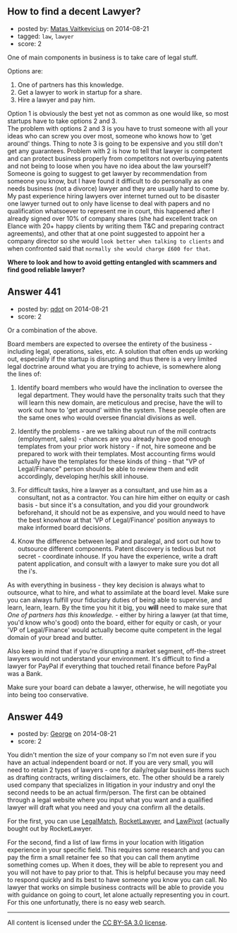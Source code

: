 ## How to find a decent Lawyer?

- posted by: [Matas Vaitkevicius](https://stackexchange.com/users/1636408/matas-vaitkevicius) on 2014-08-21
- tagged: `law`, `lawyer`
- score: 2

<p>One of main components in business is to take care of legal stuff.  </p>

<p>Options are:</p>

<ol>
<li>One of partners has this knowledge.</li>
<li>Get a lawyer to work in startup for a share.</li>
<li>Hire a lawyer and pay him.</li>
</ol>

<p>Option 1 is obviously the best yet not as common as one would like, so most startups have to take options 2 and 3.<br>
The problem with options 2 and 3 is you have to trust someone with all your ideas who can screw you over most, someone who knows how to 'get around' things.
Thing to note 3 is going to be expensive and you still don't get any guarantees.
Problem with 2 is how to tell that lawyer is competent and can protect business properly from competitors not overbuying patents and not being to loose when you have no idea about the law yourself? Someone is going to suggest to get lawyer by recommendation from someone you know, but I have found it difficult to do personally as one needs business (not a divorce) lawyer and they are usually hard to come by.<br>
My past experience hiring lawyers over internet turned out to be disaster one lawyer turned out to only have license to deal with papers and no qualification whatsoever to represent me in court, this happened after I already signed over 10% of company shares (she had excellent track on Elance with 20+ happy clients by writing them T&amp;C and preparing contract agreements), and other that at one point suggested to appoint her a company director so she would <code>look better when talking to clients</code> and when confronted said that <code>normally she would charge £600 for that</code>.</p>

<p><strong>Where to look and how to avoid getting entangled with scammers and find good reliable lawyer?</strong></p>



## Answer 441

- posted by: [qdot](https://stackexchange.com/users/176688/qdot) on 2014-08-21
- score: 2

<p>Or a combination of the above. </p>

<p>Board members are expected to oversee the entirety of the business - including legal, operations, sales, etc. A solution that often ends up working out, especially if the startup is disrupting and thus there is a very limited legal doctrine around what you are trying to achieve, is somewhere along the lines of:</p>

<ol>
<li><p>Identify board members who would have the inclination to oversee the legal department. They would have the personality traits such that they will learn this new domain, are meticulous and precise, have the will to work out how to 'get around' within the system. These people often are the same ones who would oversee financial divisions as well. </p></li>
<li><p>Identify the problems - are we talking about run of the mill contracts (employment, sales) - chances are you already have good enough templates from your prior work history - if not, hire someone and be prepared to work with their templates. Most accounting firms would actually have the templates for these kinds of thing - that "VP of Legal/Finance" person should be able to review them and edit accordingly, developing her/his skill inhouse.</p></li>
<li><p>For difficult tasks, hire a lawyer as a consultant, and use him as a consultant, not as a contractor. You can hire him either on equity or cash basis - but since it's a consultation, and you did your groundwork beforehand, it should not be as expensive, and you would need to have the best knowhow at that 'VP of Legal/Finance' position anyways to make informed board decisions. </p></li>
<li><p>Know the difference between legal and paralegal, and sort out how to outsource different components. Patent discovery is tedious but not secret - coordinate inhouse. If you have the experience, write a draft patent application, and consult with a lawyer to make sure you dot all the i's. </p></li>
</ol>

<p>As with everything in business - they key decision is always what to outsource, what to hire, and what to assimilate at the board level. Make sure you can always fulfill your fiduciary duties of being able to supervise, and learn, learn, learn. By the time you hit it big, you <strong>will</strong> need to make sure that <em>One of partners has this knowledge.</em> - either by hiring a lawyer (at that time, you'd know who's good) onto the board, either for equity or cash, or your 'VP of Legal/Finance' would actually become quite competent in the legal domain of your bread and butter. </p>

<p>Also keep in mind that if you're disrupting a market segment, off-the-street lawyers would not understand your environment. It's difficult to find a lawyer for PayPal if everything that touched retail finance before PayPal was a Bank. </p>

<p>Make sure your board can debate a lawyer, otherwise, he will negotiate you into being too conservative. </p>



## Answer 449

- posted by: [George](https://stackexchange.com/users/3516499/george) on 2014-08-21
- score: 2

<p>You didn't mention the size of your company so I'm not even sure if you have an actual independent board or not.  If you are very small, you will need to retain 2 types of lawyers - one for daily/regular business items such as drafting contracts, writing disclaimers, etc.  The other should be a rarely used company that specializes in litigation in your industry and onyl the second needs to be an actual firm/person.  The first can be obtained through a legal website where you input what you want and a qualified lawyer will draft what you need and youy cna confirm all the details.</p>

<p>For the first, you can use <a href="https://www.legalmatch.com/" rel="nofollow">LegalMatch</a>, <a href="https://www.rocketlawyer.com" rel="nofollow">RocketLawyer</a>, and <a href="https://www.lawpivot.com/staticontent/howitworks/" rel="nofollow">LawPivot</a> (actually bought out by RocketLawyer.  </p>

<p>For the second, find a list of law firms in your location with litigation experience in your specific field.  This requires some research and you can pay the firm a small retainer fee so that you can call them anytime something comes up.  When it does, they will be able to represent you and you will not have to pay prior to that.  This is helpful because you may need to respond quickly and its best to have someone you know you can call.  No lawyer that works on simple business contracts will be able to provide you with guidance on going to court, let alone actually representing you in court.  For this one unfortunatly, there is no easy web search.</p>




---

All content is licensed under the [CC BY-SA 3.0 license](https://creativecommons.org/licenses/by-sa/3.0/).
